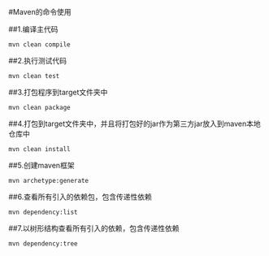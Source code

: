 #Maven的命令使用

##1.编译主代码
```
mvn clean compile
```
##2.执行测试代码
```
mvn clean test
```
##3.打包程序到target文件夹中
```
mvn clean package
```
##4.打包到target文件夹中，并且将打包好的jar作为第三方jar放入到maven本地仓库中
```
mvn clean install
```
##5.创建maven框架
```
mvn archetype:generate
```
##6.查看所有引入的依赖包，包含传递性依赖
```
mvn dependency:list
```
##7.以树形结构查看所有引入的依赖，包含传递性依赖
```
mvn dependency:tree
```